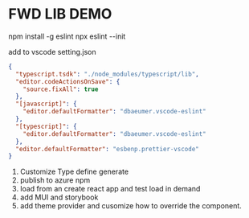 # FWD LIB DEMO

npm install -g eslint
npx eslint --init

add to vscode setting.json

```json
{
  "typescript.tsdk": "./node_modules/typescript/lib",
  "editor.codeActionsOnSave": {
    "source.fixAll": true
  },
  "[javascript]": {
    "editor.defaultFormatter": "dbaeumer.vscode-eslint"
  },
  "[typescript]": {
    "editor.defaultFormatter": "dbaeumer.vscode-eslint"
  },
  "editor.defaultFormatter": "esbenp.prettier-vscode"
}
```

<!-- "type": "commonjs", change to module if want to build to dist folder. -->

1. Customize Type define generate
2. publish to azure npm
3. load from an create react app and test load in demand
4. add MUI and storybook
5. add theme provider and cusomize how to override the component.
